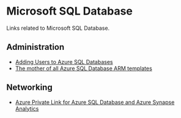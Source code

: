 # Microsoft SQL Database
Links related to Microsoft SQL Database.

## Administration
- [Adding Users to Azure SQL Databases](https://www.mssqltips.com/sqlservertip/5242/adding-users-to-azure-sql-databases/)
- [The mother of all Azure SQL Database ARM templates](https://www.yobyot.com/azure/example-arm-template-azure-sql-vcore-failover-group-elasticpool/2020/02/04/)

## Networking
- [Azure Private Link for Azure SQL Database and Azure Synapse Analytics](https://docs.microsoft.com/en-gb/azure/azure-sql/database/private-endpoint-overview)
